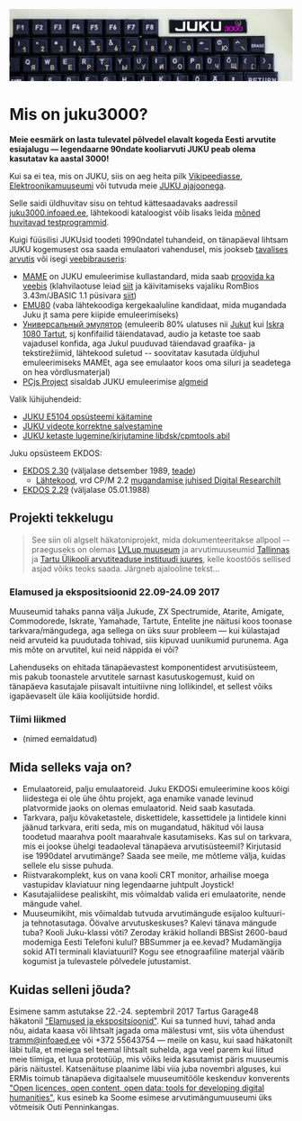 ![JUKU 3000](https://raw.githubusercontent.com/infoaed/juku3000/master/images/juku3000.jpg)
# Mis on juku3000?

**Meie eesmärk on lasta tulevatel põlvedel elavalt kogeda Eesti arvutite esiajalugu — legendaarne 90ndate kooliarvuti JUKU peab olema kasutatav ka aastal 3000!**

Kui sa ei tea, mis on JUKU, siis on aeg heita pilk [Vikipeediasse](https://et.wikipedia.org/wiki/Juku_(arvuti)), [Elektroonikamuuseumi](https://elektroonikamuuseum.ee/juku_arvuti_lugu.html) või tutvuda meie [JUKU ajajoonega](docs/ajajoon.md).

Selle saidi üldhuvitav sisu on tehtud kättesaadavaks aadressil [juku3000.infoaed.ee](https://juku3000.infoaed.ee/), lähtekoodi kataloogist võib lisaks leida [mõned huvitavad testprogrammid](src).

Kuigi füüsilisi JUKUsid toodeti 1990ndatel tuhandeid, on tänapäeval lihtsam JUKU kogemusest osa saada emulaatori vahendusel, mis jookseb [tavalises arvutis](dos/mame-käivitamine.md) või isegi [veebibrauseris](https://infoaed.ee/juku):

* [MAME](docs/mame-käivitamine.md) on JUKU emuleerimise kullastandard, mida saab [proovida ka veebis](https://infoaed.ee/juku) (klahvilaotuse leiad [siit](https://infoaed.ee/juku/layout.html) ja käivitamiseks vajaliku RomBios 3.43m/JBASIC 1.1 püsivara [siit](roms))
* [EMU80](https://github.com/vpyk/emu80v4) (vaba lähtekoodiga kergekaaluline kandidaat, mida mugandada Juku jt sama pere kiipide emuleerimiseks)
* [Универсальный эмулятор](http://bashkiria-2m.narod.ru/index/fajly/0-11) (emuleerib 80% ulatuses nii [Jukut](https://et.wikipedia.org/wiki/Juku_(arvuti)) kui [Iskra 1080 Tartut](https://et.wikipedia.org/wiki/Tartu_(arvuti)), sj konfifailid täiendatavad, audio ja ketaste toe saab vajadusel konfida, aga Jukul puuduvad täiendavad graafika- ja tekstirežiimid, lähtekood suletud -- soovitatav kasutada üldjuhul emuleerimiseks MAMEt, aga see emulaator koos oma siluri ja seadetega on hea võrdlusmaterjal)
* [PCjs Project](https://www.pcjs.org/) sisaldab JUKU emuleerimise [algmeid](https://github.com/jeffpar/pcjs/tree/master/machines/pcx80/juku)

Valik lühijuhendeid:

* [JUKU E5104 opsüsteemi käitamine](docs/juku-k%C3%A4sud.md)
* [JUKU videote korrektne salvestamine](docs/videod.md)
* [JUKU ketaste lugemine/kirjutamine libdsk/cpmtools abil](docs/kettad.md)

Juku opsüsteem EKDOS:

* [EKDOS 2.30](https://p6drad-teel.net/~p6der/ekdos230.zip) (väljalase detsember 1989, [teade](docs/ekdos230.txt))
  * [Lähtekood](src/EKDOS30.ASM), vrd CP/M 2.2 [mugandamise juhised Digital Researchilt](http://www.gaby.de/cpm/manuals/archive/cpm22htm/ch6.htm)
* [EKDOS 2.29](https://p6drad-teel.net/~p6der/ekdos229.zip) (väljalase 05.01.1988)

## Projekti tekkelugu

> See siin oli algselt häkatoniprojekt, mida dokumenteeritakse allpool -- praeguseks on olemas [LVLup muuseum](https://et.wikipedia.org/wiki/LVLup) ja arvutimuuseumid [Tallinnas](https://et.wikipedia.org/wiki/Arvutimuuseum) ja [Tartu Ülikooli arvutiteaduse instituudi juures](https://et.wikipedia.org/wiki/Tartu_%C3%9Clikooli_arvutimuuseum), kelle koostöös sellised asjad võiks teoks saada. Järgneb ajalooline tekst...

### Elamused ja ekspositsioonid 22.09-24.09 2017

Muuseumid tahaks panna välja Jukude, ZX Spectrumide, Atarite, Amigate, Commodorede, Iskrate, Yamahade, Tartute, Entelite jne näitusi koos toonase tarkvara/mängudega, aga sellega on üks suur probleem — kui külastajad neid arvuteid ka puudutada tohivad, siis kipuvad uunikumid purunema. Aga mis mõte on arvutitel, kui neid näppida ei või?

Lahenduseks on ehitada tänapäevastest komponentidest arvutisüsteem, mis pakub toonastele arvutitele sarnast kasutuskogemust, kuid on tänapäeva kasutajale piisavalt intuitiivne ning lollikindel, et sellest võiks igapäevaselt üle käia koolijütside hordid.

### Tiimi liikmed

* (nimed eemaldatud)

## Mida selleks vaja on?

* Emulaatoreid, palju emulaatoreid. Juku EKDOSi emuleerimine koos kõigi liidestega ei ole ühe õhtu projekt, aga enamike vanade levinud platvormide jaoks on olemas emulaatorid. Neid saab kasutada.
* Tarkvara, palju kõvaketastele, diskettidele, kassettidele ja lintidele kinni jäänud tarkvara, eriti seda, mis on mugandatud, häkitud või lausa toodetud maarahva poolt maarahvale kasutamiseks. Kas sul on tarkvara, mis ei jookse ühelgi teadaoleval tänapäeva arvutisüsteemil? Kirjutasid ise 1990datel arvutimänge? Saada see meile, me mõtleme välja, kuidas sellele elu sisse puhuda.
* Riistvarakomplekt, kus on vana kooli CRT monitor, arhailise moega vastupidav klaviatuur ning legendaarne juhtpult Joystick!
* Kasutajaliidese pealiskiht, mis võimaldab valida eri emulaatorite, nende mängude vahel.
* Muuseumikiht, mis võimaldab tutvuda arvutimängude esijaloo kultuuri- ja tehnotasutaga. Öövalve arvutuskeskuses? Kalevi tänava mängude tuba? Kooli Juku-klassi võti? Zeroday kräkid hollandi BBSist 2600-baud modemiga Eesti Telefoni kulul? BBSummer ja ee.kevad? Mudamängija sokid ATI terminali klaviatuuril? Kogu see etnograafiline materjal väärib kogumist ja tulevastele põlvedele jutustamist.

## Kuidas selleni jõuda?

Esimene samm astutakse 22.-24. septembril 2017 Tartus Garage48 häkatonil ["Elamused ja ekspositsioonid"](http://garage48.org/events/garage48-elamused-ja-ekspositsioonid). Kui sa tunned huvi, tahad anda nõu, aidata kaasa või lihtsalt jagada oma mälestusi vmt, siis võta ühendust tramm@infoaed.ee või +372 55643754 — meile on kasu, kui saad häkatonilt läbi tulla, et meiega sel teemal lihtsalt suhelda, aga veel parem kui liitud meie tiimiga, et luua prototüüp, mis võiks leida kasutamist päris muuseumis päris näitustel. Katsenäituse plaanime läbi viia juba novembri alguses, kui ERMis toimub tänapäeva digitaalsele muuseumitööle keskenduv konverents ["Open licences, open content, open data: tools for developing digital humanities"](http://dh.org.ee/category/events/dhe2017/), kus esineb ka Soome esimese arvutimängumuuseumi üks võtmeisik Outi Penninkangas.
